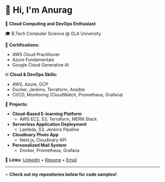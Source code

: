# 👋 Hi, I'm Anurag

🚀 **Cloud Computing and DevOps Enthusiast**

🎓 B.Tech Computer Science @ GLA University

💼 **Certifications:**
- AWS Cloud Practitioner
- Azure Fundamentals
- Google Cloud Generative AI

🌐 **Cloud & DevOps Skills:**
- AWS, Azure, GCP
- Docker, Jenkins, Terraform, Ansible
- CI/CD, Monitoring (CloudWatch, Prometheus, Grafana)

📂 **Projects:**
- **Cloud-Based E-learning Platform**
  - AWS EC2, S3, Terraform, MERN Stack
- **Serverless Application Deployment**
  - Lambda, S3, Jenkins Pipeline
- **Cloudinary Photo App**
  - Next.js, Cloudinary API
- **Personalized Mail System**
  - Docker, Prometheus, Grafana

🔗 **Links:**
[LinkedIn](https://www.linkedin.com/in/anurag-561a772b4/) • [Resume](#) • [Email](mailto:anuragrajput1226@gmail.com)

---

⭐ **Check out my repositories below for code samples!**
